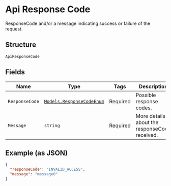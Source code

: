
# Api Response Code

ResponseCode and/or a message indicating success or failure of the request.

## Structure

`ApiResponseCode`

## Fields

| Name | Type | Tags | Description |
|  --- | --- | --- | --- |
| `ResponseCode` | [`Models.ResponseCodeEnum`](../../doc/models/response-code-enum.md) | Required | Possible response codes. |
| `Message` | `string` | Required | More details about the responseCode received. |

## Example (as JSON)

```json
{
  "responseCode": "INVALID_ACCESS",
  "message": "message0"
}
```


